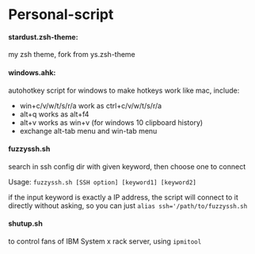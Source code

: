 # Personal-script

#### stardust.zsh-theme:

my zsh theme, fork from ys.zsh-theme

#### windows.ahk:

autohotkey script for windows to make hotkeys work like mac, include:

* win+c/v/w/t/s/r/a work as ctrl+c/v/w/t/s/r/a
* alt+q works as alt+f4
* alt+v works as win+v (for windows 10 clipboard history)
* exchange alt-tab menu and win-tab menu

#### fuzzyssh.sh 

search in ssh config dir with given keyword, then choose one to connect

Usage: `fuzzyssh.sh [SSH option] [keyword1] [keyword2]`

if the input keyword is exactly a IP address, the script will connect to it directly without asking, so you can just `alias ssh='/path/to/fuzzyssh.sh`

#### shutup.sh

to control fans of IBM System x rack server, using `ipmitool`
